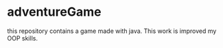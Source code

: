 # adventureGame
this repository contains a game made with java. This work is improved my OOP skills. 
